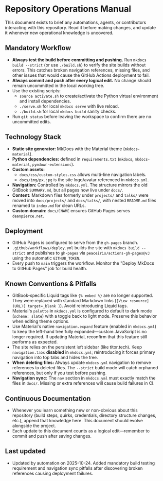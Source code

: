 # Repository Operations Manual

This document exists to brief any automations, agents, or contributors interacting with this repository. Read it before making changes, and update it whenever new operational knowledge is uncovered.

## Mandatory Workflow

- **Always test the build before committing and pushing.** Run `mkdocs build --strict` (or use `./build.sh`) to verify the site builds without errors. This catches broken navigation references, missing files, and other issues that would cause the GitHub Actions deployment to fail.
- **Always commit and push after every logical edit.** No change should remain uncommitted in the local working tree.
- Use the existing scripts:
  - `source activate.sh` to create/activate the Python virtual environment and install dependencies.
  - `./serve.sh` for local `mkdocs serve` with live reload.
  - `./build.sh` for local `mkdocs build` sanity checks.
- Run `git status` before leaving the workspace to confirm there are no uncommitted edits.

## Technology Stack

- **Static site generator:** MkDocs with the Material theme (`mkdocs-material`).
- **Python dependencies:** defined in `requirements.txt` (`mkdocs`, `mkdocs-material`, `pymdown-extensions`).
- **Custom assets:**
  - `docs/css/custom-styles.css` allows multi-line navigation labels.
  - `docs/img/px.jpg` is the site logo/avatar referenced in `mkdocs.yml`.
- **Navigation:** Controlled by `mkdocs.yml`. The structure mirrors the old GitBook `SUMMARY.md`, but all pages now live under `docs/`.
- **Content:** Markdown files formerly under `projects/` and `talks/` were moved into `docs/projects/` and `docs/talks/`, with nested `README.md` files renamed to `index.md` for clean URLs.
- **Custom domain:** `docs/CNAME` ensures GitHub Pages serves `deanpierce.net`.

## Deployment

- GitHub Pages is configured to serve from the `gh-pages` branch.
- `.github/workflows/deploy.yml` builds the site with `mkdocs build --strict` and publishes to `gh-pages` via `peaceiris/actions-gh-pages@v3` using the automatic `GITHUB_TOKEN`.
- Every push to `main` triggers the workflow. Monitor the "Deploy MkDocs to GitHub Pages" job for build health.

## Known Conventions & Pitfalls

- GitBook-specific Liquid tags like `{% embed %}` are no longer supported. They were replaced with standard Markdown links (`[View resource](URL){ target=_blank }`). Avoid reintroducing Liquid tags.
- Material's `palette` in `mkdocs.yml` is configured to default to dark mode (`scheme: slate`) with a toggle back to light mode. Preserve this behavior when editing theme options.
- Use Material's native `navigation.expand` feature (enabled in `mkdocs.yml`) to keep the left-hand tree fully expanded—custom JavaScript is no longer required. If updating Material, reconfirm that this feature still performs as expected.
- The site relies on the persistent left sidebar (like titor.tech). Keep `navigation.tabs` **disabled** in `mkdocs.yml`; reintroducing it forces primary navigation into top tabs and hides the tree.
- **When deleting files:** Always update `mkdocs.yml` navigation to remove references to deleted files. The `--strict` build mode will catch orphaned references, but only if you test before pushing.
- **Navigation sync:** The `nav` section in `mkdocs.yml` must exactly match the files in `docs/`. Missing or extra references will cause build failures in CI.

## Continuous Documentation

- Whenever you learn something new or non-obvious about this repository (build steps, quirks, credentials, directory structure changes, etc.), append that knowledge here. This document should evolve alongside the project.
- Each update to this document counts as a logical edit—remember to commit and push after saving changes.

## Last updated

- Updated by automation on 2025-10-24. Added mandatory build testing requirement and navigation sync pitfalls after discovering broken references causing deployment failures.
